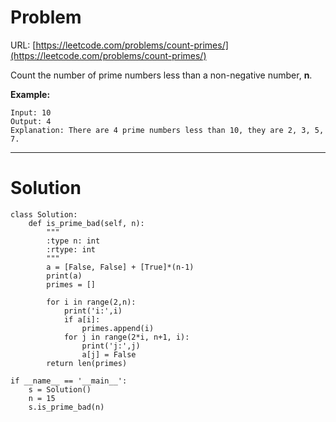 # Problem

URL: [https://leetcode.com/problems/count-primes/](https://leetcode.com/problems/count-primes/)

Count the number of prime numbers less than a non-negative number, **n**.

**Example:**

    Input: 10
    Output: 4
    Explanation: There are 4 prime numbers less than 10, they are 2, 3, 5, 7.

---

# Solution

    class Solution:
        def is_prime_bad(self, n):
            """
            :type n: int
            :rtype: int
            """
            a = [False, False] + [True]*(n-1)
            print(a)
            primes = []
                 
            for i in range(2,n):
                print('i:',i)
                if a[i]:
                    primes.append(i)
                for j in range(2*i, n+1, i):
                    print('j:',j)
                    a[j] = False
            return len(primes)
            
    if __name__ == '__main__':
        s = Solution()
        n = 15
        s.is_prime_bad(n)
